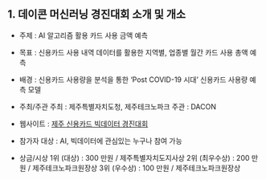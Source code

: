 ## 1. 데이콘 머신러닝 경진대회 소개 및 개소
- 주제 : AI 알고리즘 활용 카드 사용 금액 예측

- 목표 : 신용카드 사용 내역 데이터를 활용한 지역별, 업종별 월간 카드 사용 총액 예측

- 배경 : 신용카드 사용량을 분석을 통한  ‘Post COVID-19 시대’ 신용카드 사용량 예측 모델 

- 주최/주관
    주최 : 제주특별자치도청, 제주테크노파크
    주관 : DACON
- 웹사이트 : [제주 신용카드 빅데이터 경진대회](https://dacon.io/competitions/official/235615/overview/)
- 참가자 대상 : AI, 빅데이터에 관심있는 누구나 참여 가능
- 상금/시상
    1위 (대상) : 300 만원 / 제주특별자치도지사상
    2위 (최우수상) : 200 만원 / 제주테크노파크원장상
    3위 (우수상) : 100 만원 / 제주테크노파크원장상
